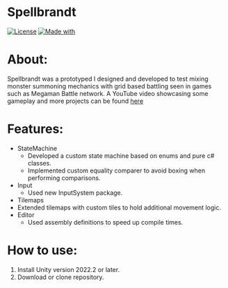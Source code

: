 # Spellbrandt

[![License](https://img.shields.io/github/license/va1tr/pokemon-iris)](https://github.com/va1tr/pokemon-iris#license)
[![Made with](https://img.shields.io/badge/Made%20with-Unity-2196F3.svg?style=flat&logo=unity)](https://unity3d.com)

# About: 
Spellbrandt was a prototyped I designed and developed to test mixing monster summoning mechanics with grid based battling seen in games such as Megaman Battle network. A YouTube video showcasing some gameplay and more projects can be found [here](https://youtu.be/mtVx2tPJXqU)

# Features:
- StateMachine
  - Developed a custom state machine based on enums and pure c# classes.
  - Implemented custom equality comparer to avoid boxing when performing comparisons.
- Input
  - Used new InputSystem package.
- Tilemaps
 - Extended tilemaps with custom tiles to hold additional movement logic. 
- Editor
  - Used assembly definitions to speed up compile times.     

# How to use:
1. Install Unity version 2022.2 or later.
2. Download or clone repository.
